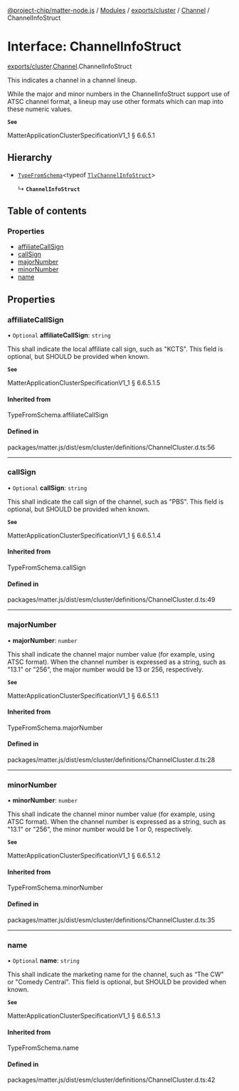 [@project-chip/matter-node.js](../README.md) / [Modules](../modules.md) / [exports/cluster](../modules/exports_cluster.md) / [Channel](../modules/exports_cluster.Channel.md) / ChannelInfoStruct

# Interface: ChannelInfoStruct

[exports/cluster](../modules/exports_cluster.md).[Channel](../modules/exports_cluster.Channel.md).ChannelInfoStruct

This indicates a channel in a channel lineup.

While the major and minor numbers in the ChannelInfoStruct support use of ATSC channel format, a lineup may use
other formats which can map into these numeric values.

**`See`**

MatterApplicationClusterSpecificationV1_1 § 6.6.5.1

## Hierarchy

- [`TypeFromSchema`](../modules/exports_tlv.md#typefromschema)\<typeof [`TlvChannelInfoStruct`](../modules/exports_cluster.Channel.md#tlvchannelinfostruct)\>

  ↳ **`ChannelInfoStruct`**

## Table of contents

### Properties

- [affiliateCallSign](exports_cluster.Channel.ChannelInfoStruct.md#affiliatecallsign)
- [callSign](exports_cluster.Channel.ChannelInfoStruct.md#callsign)
- [majorNumber](exports_cluster.Channel.ChannelInfoStruct.md#majornumber)
- [minorNumber](exports_cluster.Channel.ChannelInfoStruct.md#minornumber)
- [name](exports_cluster.Channel.ChannelInfoStruct.md#name)

## Properties

### affiliateCallSign

• `Optional` **affiliateCallSign**: `string`

This shall indicate the local affiliate call sign, such as "KCTS". This field is optional, but SHOULD be
provided when known.

**`See`**

MatterApplicationClusterSpecificationV1_1 § 6.6.5.1.5

#### Inherited from

TypeFromSchema.affiliateCallSign

#### Defined in

packages/matter.js/dist/esm/cluster/definitions/ChannelCluster.d.ts:56

___

### callSign

• `Optional` **callSign**: `string`

This shall indicate the call sign of the channel, such as "PBS". This field is optional, but SHOULD be
provided when known.

**`See`**

MatterApplicationClusterSpecificationV1_1 § 6.6.5.1.4

#### Inherited from

TypeFromSchema.callSign

#### Defined in

packages/matter.js/dist/esm/cluster/definitions/ChannelCluster.d.ts:49

___

### majorNumber

• **majorNumber**: `number`

This shall indicate the channel major number value (for example, using ATSC format). When the channel number
is expressed as a string, such as "13.1" or "256", the major number would be 13 or 256, respectively.

**`See`**

MatterApplicationClusterSpecificationV1_1 § 6.6.5.1.1

#### Inherited from

TypeFromSchema.majorNumber

#### Defined in

packages/matter.js/dist/esm/cluster/definitions/ChannelCluster.d.ts:28

___

### minorNumber

• **minorNumber**: `number`

This shall indicate the channel minor number value (for example, using ATSC format). When the channel number
is expressed as a string, such as "13.1" or "256", the minor number would be 1 or 0, respectively.

**`See`**

MatterApplicationClusterSpecificationV1_1 § 6.6.5.1.2

#### Inherited from

TypeFromSchema.minorNumber

#### Defined in

packages/matter.js/dist/esm/cluster/definitions/ChannelCluster.d.ts:35

___

### name

• `Optional` **name**: `string`

This shall indicate the marketing name for the channel, such as “The CW" or "Comedy Central". This field is
optional, but SHOULD be provided when known.

**`See`**

MatterApplicationClusterSpecificationV1_1 § 6.6.5.1.3

#### Inherited from

TypeFromSchema.name

#### Defined in

packages/matter.js/dist/esm/cluster/definitions/ChannelCluster.d.ts:42
